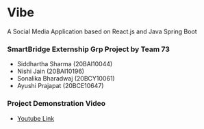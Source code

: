 # Vibe
A Social Media Application based on React.js and Java Spring Boot

### SmartBridge Externship Grp Project by Team 73 <br>
* Siddhartha Sharma (20BAI10044) <br>
* Nishi Jain (20BAI10196) <br>
* Sonalika Bharadwaj (20BCY10061) <br>
* Ayushi Prajapat (20BCE10647) <br>

### Project Demonstration Video

* [Youtube Link](https://youtu.be/ebxJV-oX-nw)
